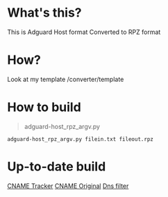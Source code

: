 # What's this?
This is Adguard Host format Converted to RPZ format
# How?
Look at my template /converter/template
# How to build
> adguard-host_rpz_argv.py
```
adguard-host_rpz_argv.py filein.txt fileout.rpz
```

# Up-to-date build
[CNAME Tracker](https://noblt.sos-ch-dk-2.exoscale-cdn.com/adguard/cname-tracker.rpz)
[CNAME Original](https://noblt.sos-ch-dk-2.exoscale-cdn.com/adguard/cname-original.rpz)
[Dns filter](https://noblt.sos-ch-dk-2.exoscale-cdn.com/adguard/dns.rpz)
